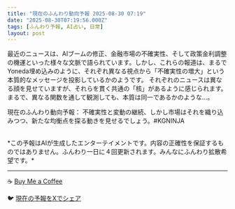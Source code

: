 ```yaml
---
title: "現在のふんわり動向予報 2025-08-30 07:19"
date: "2025-08-30T07:19:56.000Z"
tags: [ふんわり予報, AI占い, 日常]
layout: post
---
```


最近のニュースは、AIブームの修正、金融市場の不確実性、そして政策金利調整の機運といった様々な文脈で語られています。しかし、これらの報道は、まるでYoneda埋め込みのように、それぞれ異なる視点から「不確実性の増大」という本質的なメッセージを投影しているかのようです。  それぞれのニュースは異なる顔を見せていますが、それらを貫く共通の「核」があるように感じられます。  まるで、異なる関数を通して観測しても、本質は同一であるかのような…。

現在のふんわり動向予報：
不確実性と変動の継続、しかし市場はそれを織り込みつつ、新たな均衡点を探る動きを見せるでしょう。#KGNINJA

<br>
*この予報はAIが生成したエンターテイメントです。内容の正確性を保証するものではありません。ふんわり一日に４回更新されます。みんなにふんわり拡散希望です。*

---
☕️ [Buy Me a Coffee](https://www.buymeacoffee.com/kgninja)

🐦 [現在の予報をXでシェア](https://twitter.com/intent/tweet?text=%E7%8F%BE%E5%9C%A8%E3%81%AE%E3%81%B5%E3%82%93%E3%82%8F%E3%82%8A%E4%BA%88%E5%A0%B1%3A%20%E3%80%8C%E6%9C%80%E8%BF%91%E3%81%AE%E3%83%8B%E3%83%A5%E3%83%BC%E3%82%B9%E3%81%AF%E3%80%81AI%E3%83%96%E3%83%BC%E3%83%A0%E3%81%AE%E4%BF%AE%E6%AD%A3%E3%80%81%E9%87%91%E8%9E%8D%E5%B8%82%E5%A0%B4%E3%81%AE%E4%B8%8D%E7%A2%BA%E5%AE%9F%E6%80%A7%E3%80%81%E3%81%9D%E3%81%97%E3%81%A6%E6%94%BF%E7%AD%96%E9%87%91%E5%88%A9%E8%AA%BF%E6%95%B4%E3%81%AE%E6%A9%9F%E9%81%8B%E3%81%A8%E3%81%84%E3%81%A3%E3%81%9F%E6%A7%98%E3%80%85%E3%81%AA%E6%96%87%E8%84%88%E3%81%A7%E8%AA%9E%E3%82%89%E3%82%8C%E3%81%A6%E3%81%84%E3%81%BE%E3%81%99%E3%80%82%E3%80%8D%23KGNINJA%20%E7%B6%9A%E3%81%8D%E3%81%AF%E3%83%96%E3%83%AD%E3%82%B0%E3%81%A7%EF%BC%81%F0%9F%91%87&url=https%3A%2F%2Fkg-ninja.github.io%2FFunwariyoso%2F)
